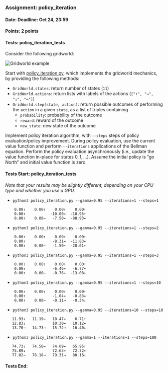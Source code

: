 ### Assignment: policy_iteration
#### Date: Deadline: Oct 24, 23:59
#### Points: 2 points
#### Tests: policy_iteration_tests

Consider the following gridworld:

![Gridworld example](//ufal.mff.cuni.cz/~straka/courses/npfl122/2122/tasks/figures/policy_iteration.svgz)

Start with [policy_iteration.py](https://github.com/ufal/npfl122/tree/master/labs/02/policy_iteration.py),
which implements the gridworld mechanics, by providing the following methods:
- `GridWorld.states`: return number of states (`11`)
- `GridWorld.actions`: return lists with labels of the actions (`["↑", "→", "↓", "←"]`)
- `GridWorld.step(state, action)`: return possible outcomes of performing the
  `action` in a given `state`, as a list of triples containing
  - `probability`: probability of the outcome
  - `reward`: reward of the outcome
  - `new_state`: new state of the outcome

Implement policy iteration algorithm, with `--steps` steps of policy
evaluation/policy improvement. During policy evaluation, use the current value
function and perform `--iterations` applications of the Bellman equation.
Perform the policy evaluation asynchronously (i.e., update the value function
in-place for states $0, 1, …$). Assume the initial policy is “go North” and
initial value function is zero.

#### Tests Start: policy_iteration_tests
_Note that your results may be slightly different, depending on your CPU type and whether you use a GPU._
- `python3 policy_iteration.py --gamma=0.95 --iterations=1 --steps=1`
```
    0.00↑    0.00↑    0.00↑    0.00↑
    0.00↑           -10.00←  -10.95↑
    0.00↑    0.00←   -7.50←  -88.93←
```
- `python3 policy_iteration.py --gamma=0.95 --iterations=1 --steps=2`
```
    0.00↑    0.00↑    0.00↑    0.00↑
    0.00↑            -8.31←  -11.83←
    0.00↑    0.00←   -1.50←  -20.61←
```
- `python3 policy_iteration.py --gamma=0.95 --iterations=1 --steps=3`
```
    0.00↑    0.00↑    0.00↑    0.00↑
    0.00↑            -6.46←   -6.77←
    0.00↑    0.00←   -0.76←  -13.08↓
```
- `python3 policy_iteration.py --gamma=0.95 --iterations=1 --steps=10`
```
    0.00↑    0.00↑    0.00↑    0.00↑
    0.00↑            -1.04←   -0.83←
    0.00↑    0.00←   -0.11→   -0.34↓
```
- `python3 policy_iteration.py --gamma=0.95 --iterations=10 --steps=10`
```
   11.93↓   11.19←   10.47←    6.71↑
   12.83↓            10.30←   10.12←
   13.70→   14.73→   15.72→   16.40↓
```
- `python3 policy_iteration.py --gamma=1 --iterations=1 --steps=100`
```
   74.73↓   74.50←   74.09←   65.95↑
   75.89↓            72.63←   72.72←
   77.02→   78.18→   79.31→   80.16↓
```
#### Tests End:
